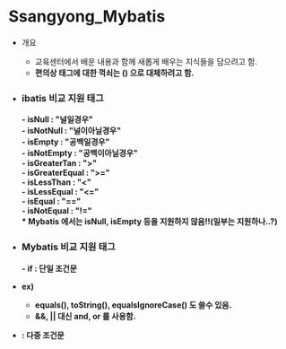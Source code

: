 # Ssangyong_Mybatis

  - 개요
    - 교육센터에서 배운 내용과 함께 새롭게 배우는 지식들을 담으려고 함.
    - <b>편의상 태그에 대한 꺽쇠는 () 으로 대체하려고 함.
    
  - <h3>ibatis 비교 지원 태그</h3>
    - isNull : "널일경우"<br>
    - isNotNull : "널이아닐경우"<br>
    - isEmpty : "공백일경우"<br>
    - isNotEmpty : "공백이아닐경우"<br>
    - isGreaterTan : ">"<br>
    - isGreaterEqual : ">="<br>
    - isLessThan : "<"<br>
    - isLessEqual : "<="<br>
    - isEqual : "=="<br>
    - isNotEqual : "!="<br>
    * Mybatis 에서는 isNull, isEmpty 등을 지원하지 않음!!(일부는 지원하나..?)<br>
   
 - <h3>Mybatis 비교 지원 태그</h3>
   - if  : 단일 조건문
  - ex) <if test="str != null and str != ''"></if>
     - equals(), toString(), equalsIgnoreCase() 도 쓸수 있음.
     - &&, || 대신 and, or 를 사용함.
  
   - <choose> <when> <otherwise> : 다중 조건문
    
   
